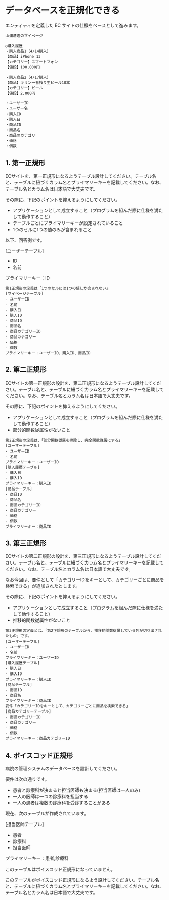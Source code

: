 # データベースを正規化できる

エンティティを定義した EC サイトの仕様をベースとして進みます。
```
山浦清透のマイページ

○購入履歴
・購入商品1（4/14購入）
【商品】iPhone 13
【カテゴリー】スマートフォン
【値段】100,000円

・購入商品2（4/17購入）
【商品】キリン一番搾り生ビール10本
【カテゴリー】ビール
【値段】2,000円

・ユーザーID
・ユーザー名
・購入ID
・購入日
・商品ID
・商品名
・商品のカテゴリ
・価格
・個数
```

## 1. 第一正規形

ECサイトを、第一正規形になるようテーブル設計してください。テーブル名と、テーブルに紐づくカラム名とプライマリーキーを記載してください。なお、テーブル名とカラム名は日本語で大丈夫です。

その際に、下記のポイントを抑えるようにしてください。

- アプリケーションとして成立すること（プログラムを組んだ際に仕様を満たして動作すること）
- テーブルごとにプライマリーキーが設定されていること
- 1つのセルに1つの値のみが含まれること

以下、回答例です。

[ユーザーテーブル]

- ID
- 名前

プライマリーキー：ID
```
第1正規形の定義は「1つのセルには1つの値しか含まれない」
[マイページテーブル]
- ユーザーID
- 名前
- 購入日
- 購入ID
- 商品ID
- 商品名
- 商品カテゴリーID
- 商品カテゴリー
- 価格
- 個数
プライマリーキー：ユーザーID、購入ID、商品ID
```
## 2. 第二正規形

ECサイトの第一正規形の設計を、第二正規形になるようテーブル設計してください。テーブル名と、テーブルに紐づくカラム名とプライマリーキーを記載してください。なお、テーブル名とカラム名は日本語で大丈夫です。

その際に、下記のポイントを抑えるようにしてください。

- アプリケーションとして成立すること（プログラムを組んだ際に仕様を満たして動作すること）
- 部分的関数従属性がないこと
```
第2正規形の定義は、「部分関数従属を排除し、完全関数従属にする」
[ユーザーテーブル]
- ユーザーID
- 名前
プライマリーキー：ユーザーID
[購入履歴テーブル]
- 購入日
- 購入ID
プライマリーキー：購入ID
[商品テーブル]
- 商品ID
- 商品名
- 商品カテゴリーID
- 商品カテゴリー
- 価格
- 個数
プライマリーキー：商品ID
```

## 3. 第三正規形

ECサイトの第二正規形の設計を、第三正規形になるようテーブル設計してください。テーブル名と、テーブルに紐づくカラム名とプライマリーキーを記載してください。なお、テーブル名とカラム名は日本語で大丈夫です。

なお今回は、要件として「カテゴリーIDをキーとして、カテゴリーごとに商品を検索できる」が追加されたとします。

その際に、下記のポイントを抑えるようにしてください。

- アプリケーションとして成立すること（プログラムを組んだ際に仕様を満たして動作すること）
- 推移的関数従属性がないこと
```
第3正規形の定義とは、「第2正規形のテーブルから、推移的関数従属している列が切り出されたもの」です。
[ユーザーテーブル]
- ユーザーID
- 名前
プライマリーキー：ユーザーID
[購入履歴テーブル]
- 購入日
- 購入ID
プライマリーキー：購入ID
[商品テーブル]
- 商品ID
- 商品名
プライマリーキー：商品ID
要件「カテゴリーIDをキーとして、カテゴリーごとに商品を検索できる」
[商品カテゴリーテーブル]
- 商品カテゴリーID
- 商品カテゴリー
- 価格
- 個数
プライマリーキー：商品カテゴリーID
```

## 4. ボイスコッド正規形

病院の管理システムのデータベースを設計してください。

要件は次の通りです。

- 患者と診療科が決まると担当医師も決まる(担当医師は一人のみ)
- 一人の医師は一つの診療科を担当する
- 一人の患者は複数の診療科を受診することがある

現在、次のテーブルが作成されています。

[担当医師テーブル]

- 患者
- 診療科
- 担当医師

プライマリーキー：患者,診療科

このテーブルはボイスコッド正規形になっていません。

このテーブルがボイスコッド正規形になるよう設計してください。テーブル名と、テーブルに紐づくカラム名とプライマリーキーを記載してください。なお、テーブル名とカラム名は日本語で大丈夫です。
```

```
